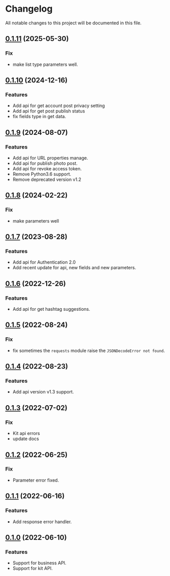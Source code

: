# Changelog

All notable changes to this project will be documented in this file.

## [0.1.11](https://github.com/sns-sdks/python-tiktok/v0.1.11) (2025-05-30)

### Fix

- make list type parameters well.


## [0.1.10](https://github.com/sns-sdks/python-tiktok/v0.1.10) (2024-12-16)

### Features

- Add api for get account post privacy setting
- Add api for get post publish status
- fix fields type in get data.

## [0.1.9](https://github.com/sns-sdks/python-tiktok/v0.1.9) (2024-08-07)

### Features

- Add api for URL properties manage.
- Add api for publish photo post.
- Add api for revoke access token.
- Remove Python3.6 support.
- Remove deprecated version v1.2

## [0.1.8](https://github.com/sns-sdks/python-tiktok/v0.1.8) (2024-02-22)

### Fix

- make parameters well

## [0.1.7](https://github.com/sns-sdks/python-tiktok/v0.1.7) (2023-08-28)

### Features

- Add api for Authentication 2.0
- Add recent update for api, new fields and new parameters.

## [0.1.6](https://github.com/sns-sdks/python-tiktok/v0.1.6) (2022-12-26)

### Features

- Add api for get hashtag suggestions.

## [0.1.5](https://github.com/sns-sdks/python-tiktok/v0.1.5) (2022-08-24)

### Fix

- fix sometimes the `requests` module raise the `JSONDecodeError not found`.

## [0.1.4](https://github.com/sns-sdks/python-tiktok/v0.1.4) (2022-08-23)

### Features

- Add api version v1.3 support.

## [0.1.3](https://github.com/sns-sdks/python-tiktok/v0.1.3) (2022-07-02)

### Fix

- Kit api errors
- update docs

## [0.1.2](https://github.com/sns-sdks/python-tiktok/v0.1.2) (2022-06-25)

### Fix

- Parameter error fixed.

## [0.1.1](https://github.com/sns-sdks/python-tiktok/v0.1.1) (2022-06-16)

### Features

- Add response error handler.

## [0.1.0](https://github.com/sns-sdks/python-tiktok/v0.1.0) (2022-06-10)

### Features

- Support for business API.
- Support for kit API.
